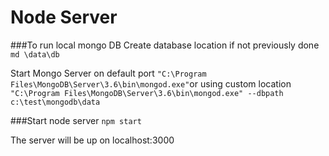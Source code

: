 # Node Server

###To run local mongo DB
Create database location if not previously done `md \data\db`

Start Mongo Server on default port
`"C:\Program Files\MongoDB\Server\3.6\bin\mongod.exe"`or using custom location
`"C:\Program Files\MongoDB\Server\3.6\bin\mongod.exe" --dbpath c:\test\mongodb\data`

###Start node server
`npm start`

The server will be up on localhost:3000

